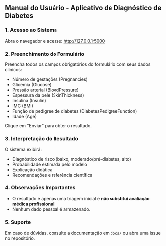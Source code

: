 ## Manual do Usuário - Aplicativo de Diagnóstico de Diabetes

### 1. Acesso ao Sistema

Abra o navegador e acesse: http://127.0.0.1:5000

### 2. Preenchimento do Formulário

Preencha todos os campos obrigatórios do formulário com seus dados clínicos:

- Número de gestações (Pregnancies)
- Glicemia (Glucose)
- Pressão arterial (BloodPressure)
- Espessura da pele (SkinThickness)
- Insulina (Insulin)
- IMC (BMI)
- Função de pedigree de diabetes (DiabetesPedigreeFunction)
- Idade (Age)

Clique em "Enviar" para obter o resultado.

### 3. Interpretação do Resultado

O sistema exibirá:

- Diagnóstico de risco (baixo, moderado/pré-diabetes, alto)
- Probabilidade estimada pelo modelo
- Explicação didática
- Recomendações e referência científica

### 4. Observações Importantes

- O resultado é apenas uma triagem inicial e **não substitui avaliação médica profissional**.
- Nenhum dado pessoal é armazenado.

### 5. Suporte

Em caso de dúvidas, consulte a documentação em `docs/` ou abra uma issue no repositório.
